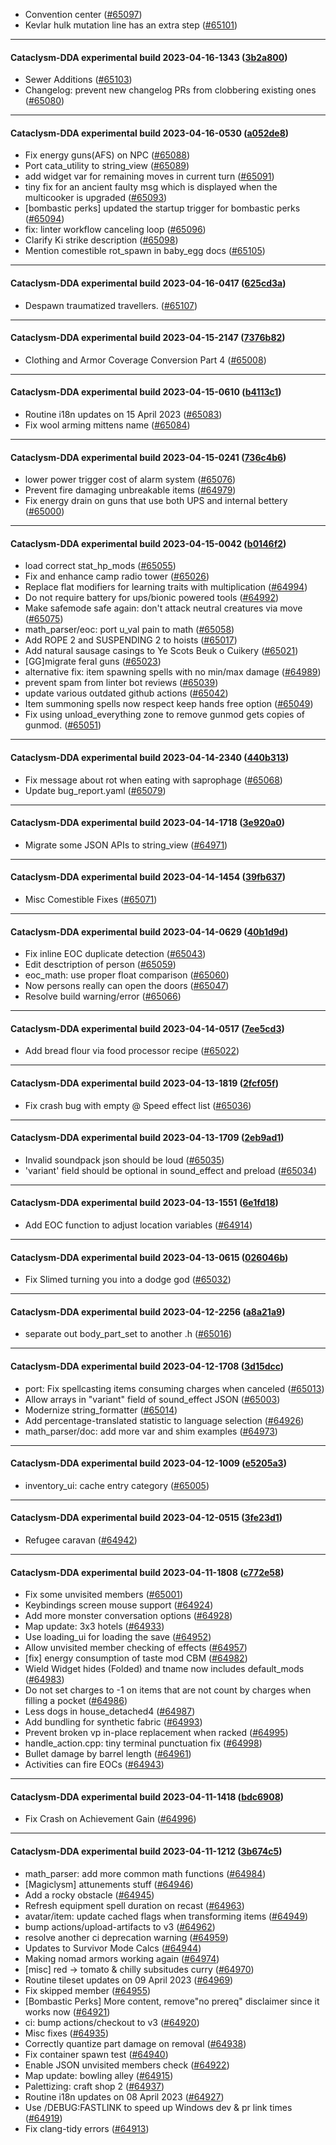 * Convention center ([#65097](https://github.com/CleverRaven/Cataclysm-DDA/pull/65097))
* Kevlar hulk mutation line has an extra step ([#65101](https://github.com/CleverRaven/Cataclysm-DDA/pull/65101))

---

#### Cataclysm-DDA experimental build 2023-04-16-1343 ([3b2a800](https://github.com/CleverRaven/Cataclysm-DDA/releases/tag/cdda-experimental-2023-04-16-1343))

* Sewer Additions ([#65103](https://github.com/CleverRaven/Cataclysm-DDA/pull/65103))
* Changelog: prevent new changelog PRs from clobbering existing ones ([#65080](https://github.com/CleverRaven/Cataclysm-DDA/pull/65080))

---

#### Cataclysm-DDA experimental build 2023-04-16-0530 ([a052de8](https://github.com/CleverRaven/Cataclysm-DDA/releases/tag/cdda-experimental-2023-04-16-0530))

* Fix energy guns(AFS) on NPC ([#65088](https://github.com/CleverRaven/Cataclysm-DDA/pull/65088))
* Port cata_utility to string_view ([#65089](https://github.com/CleverRaven/Cataclysm-DDA/pull/65089))
* add widget var for remaining moves in current turn ([#65091](https://github.com/CleverRaven/Cataclysm-DDA/pull/65091))
* tiny fix for an ancient faulty msg which is displayed when the multicooker is upgraded ([#65093](https://github.com/CleverRaven/Cataclysm-DDA/pull/65093))
* [bombastic perks] updated the startup trigger for bombastic perks ([#65094](https://github.com/CleverRaven/Cataclysm-DDA/pull/65094))
* fix: linter workflow canceling loop ([#65096](https://github.com/CleverRaven/Cataclysm-DDA/pull/65096))
* Clarify Ki strike description ([#65098](https://github.com/CleverRaven/Cataclysm-DDA/pull/65098))
* Mention comestible rot_spawn in baby_egg docs ([#65105](https://github.com/CleverRaven/Cataclysm-DDA/pull/65105))

---

#### Cataclysm-DDA experimental build 2023-04-16-0417 ([625cd3a](https://github.com/CleverRaven/Cataclysm-DDA/releases/tag/cdda-experimental-2023-04-16-0417))

* Despawn traumatized travellers. ([#65107](https://github.com/CleverRaven/Cataclysm-DDA/pull/65107))

---

#### Cataclysm-DDA experimental build 2023-04-15-2147 ([7376b82](https://github.com/CleverRaven/Cataclysm-DDA/releases/tag/cdda-experimental-2023-04-15-2147))

* Clothing and Armor Coverage Conversion Part 4 ([#65008](https://github.com/CleverRaven/Cataclysm-DDA/pull/65008))

---

#### Cataclysm-DDA experimental build 2023-04-15-0610 ([b4113c1](https://github.com/CleverRaven/Cataclysm-DDA/releases/tag/cdda-experimental-2023-04-15-0610))

* Routine i18n updates on 15 April 2023 ([#65083](https://github.com/CleverRaven/Cataclysm-DDA/pull/65083))
* Fix wool arming mittens name ([#65084](https://github.com/CleverRaven/Cataclysm-DDA/pull/65084))

---

#### Cataclysm-DDA experimental build 2023-04-15-0241 ([736c4b6](https://github.com/CleverRaven/Cataclysm-DDA/releases/tag/cdda-experimental-2023-04-15-0241))

* lower power trigger cost of alarm system ([#65076](https://github.com/CleverRaven/Cataclysm-DDA/pull/65076))
* Prevent fire damaging unbreakable items ([#64979](https://github.com/CleverRaven/Cataclysm-DDA/pull/64979))
* Fix energy drain on guns that use both UPS and internal bettery ([#65000](https://github.com/CleverRaven/Cataclysm-DDA/pull/65000))

---

#### Cataclysm-DDA experimental build 2023-04-15-0042 ([b0146f2](https://github.com/CleverRaven/Cataclysm-DDA/releases/tag/cdda-experimental-2023-04-15-0042))

* load correct stat_hp_mods ([#65055](https://github.com/CleverRaven/Cataclysm-DDA/pull/65055))
* Fix and enhance camp radio tower ([#65026](https://github.com/CleverRaven/Cataclysm-DDA/pull/65026))
* Replace flat modifiers for learning traits with multiplication ([#64994](https://github.com/CleverRaven/Cataclysm-DDA/pull/64994))
* Do not require battery for ups/bionic powered tools ([#64992](https://github.com/CleverRaven/Cataclysm-DDA/pull/64992))
* Make safemode safe again: don't attack neutral creatures via move ([#65075](https://github.com/CleverRaven/Cataclysm-DDA/pull/65075))
* math_parser/eoc: port u_val pain to math ([#65058](https://github.com/CleverRaven/Cataclysm-DDA/pull/65058))
* Add ROPE 2 and SUSPENDING 2 to hoists ([#65017](https://github.com/CleverRaven/Cataclysm-DDA/pull/65017))
* Add natural sausage casings to Ye Scots Beuk o Cuikery ([#65021](https://github.com/CleverRaven/Cataclysm-DDA/pull/65021))
* [GG]migrate feral guns ([#65023](https://github.com/CleverRaven/Cataclysm-DDA/pull/65023))
* alternative fix: item spawning spells with no min/max damage ([#64989](https://github.com/CleverRaven/Cataclysm-DDA/pull/64989))
* prevent spam from linter bot reviews ([#65039](https://github.com/CleverRaven/Cataclysm-DDA/pull/65039))
* update various outdated github actions ([#65042](https://github.com/CleverRaven/Cataclysm-DDA/pull/65042))
* Item summoning spells now respect keep hands free option ([#65049](https://github.com/CleverRaven/Cataclysm-DDA/pull/65049))
* Fix using unload_everything zone to remove gunmod gets copies of gunmod. ([#65051](https://github.com/CleverRaven/Cataclysm-DDA/pull/65051))

---

#### Cataclysm-DDA experimental build 2023-04-14-2340 ([440b313](https://github.com/CleverRaven/Cataclysm-DDA/releases/tag/cdda-experimental-2023-04-14-2340))

* Fix message about rot when eating with saprophage  ([#65068](https://github.com/CleverRaven/Cataclysm-DDA/pull/65068))
* Update bug_report.yaml ([#65079](https://github.com/CleverRaven/Cataclysm-DDA/pull/65079))

---

#### Cataclysm-DDA experimental build 2023-04-14-1718 ([3e920a0](https://github.com/CleverRaven/Cataclysm-DDA/releases/tag/cdda-experimental-2023-04-14-1718))

* Migrate some JSON APIs to string_view ([#64971](https://github.com/CleverRaven/Cataclysm-DDA/pull/64971))

---

#### Cataclysm-DDA experimental build 2023-04-14-1454 ([39fb637](https://github.com/CleverRaven/Cataclysm-DDA/releases/tag/cdda-experimental-2023-04-14-1454))

* Misc Comestible Fixes ([#65071](https://github.com/CleverRaven/Cataclysm-DDA/pull/65071))

---

#### Cataclysm-DDA experimental build 2023-04-14-0629 ([40b1d9d](https://github.com/CleverRaven/Cataclysm-DDA/releases/tag/cdda-experimental-2023-04-14-0629))

* Fix inline EOC duplicate detection ([#65043](https://github.com/CleverRaven/Cataclysm-DDA/pull/65043))
* Edit desctription of person ([#65059](https://github.com/CleverRaven/Cataclysm-DDA/pull/65059))
* eoc_math: use proper float comparison ([#65060](https://github.com/CleverRaven/Cataclysm-DDA/pull/65060))
* Now persons really can open the doors ([#65047](https://github.com/CleverRaven/Cataclysm-DDA/pull/65047))
* Resolve build warning/error ([#65066](https://github.com/CleverRaven/Cataclysm-DDA/pull/65066))

---

#### Cataclysm-DDA experimental build 2023-04-14-0517 ([7ee5cd3](https://github.com/CleverRaven/Cataclysm-DDA/releases/tag/cdda-experimental-2023-04-14-0517))

* Add bread flour via food processor recipe ([#65022](https://github.com/CleverRaven/Cataclysm-DDA/pull/65022))

---

#### Cataclysm-DDA experimental build 2023-04-13-1819 ([2fcf05f](https://github.com/CleverRaven/Cataclysm-DDA/releases/tag/cdda-experimental-2023-04-13-1819))

* Fix crash bug with empty @ Speed effect list ([#65036](https://github.com/CleverRaven/Cataclysm-DDA/pull/65036))

---

#### Cataclysm-DDA experimental build 2023-04-13-1709 ([2eb9ad1](https://github.com/CleverRaven/Cataclysm-DDA/releases/tag/cdda-experimental-2023-04-13-1709))

* Invalid soundpack json should be loud ([#65035](https://github.com/CleverRaven/Cataclysm-DDA/pull/65035))
* 'variant' field should be optional in sound_effect and preload ([#65034](https://github.com/CleverRaven/Cataclysm-DDA/pull/65034))

---

#### Cataclysm-DDA experimental build 2023-04-13-1551 ([6e1fd18](https://github.com/CleverRaven/Cataclysm-DDA/releases/tag/cdda-experimental-2023-04-13-1551))

* Add EOC function to adjust location variables ([#64914](https://github.com/CleverRaven/Cataclysm-DDA/pull/64914))

---

#### Cataclysm-DDA experimental build 2023-04-13-0615 ([026046b](https://github.com/CleverRaven/Cataclysm-DDA/releases/tag/cdda-experimental-2023-04-13-0615))

* Fix Slimed turning you into a dodge god ([#65032](https://github.com/CleverRaven/Cataclysm-DDA/pull/65032))

---

#### Cataclysm-DDA experimental build 2023-04-12-2256 ([a8a21a9](https://github.com/CleverRaven/Cataclysm-DDA/releases/tag/cdda-experimental-2023-04-12-2256))

* separate out body_part_set to another .h ([#65016](https://github.com/CleverRaven/Cataclysm-DDA/pull/65016))

---

#### Cataclysm-DDA experimental build 2023-04-12-1708 ([3d15dcc](https://github.com/CleverRaven/Cataclysm-DDA/releases/tag/cdda-experimental-2023-04-12-1708))

* port: Fix spellcasting items consuming charges when canceled ([#65013](https://github.com/CleverRaven/Cataclysm-DDA/pull/65013))
* Allow arrays in "variant" field of sound_effect JSON ([#65003](https://github.com/CleverRaven/Cataclysm-DDA/pull/65003))
* Modernize string_formatter ([#65014](https://github.com/CleverRaven/Cataclysm-DDA/pull/65014))
* Add percentage-translated statistic to language selection ([#64926](https://github.com/CleverRaven/Cataclysm-DDA/pull/64926))
* math_parser/doc: add more var and shim examples ([#64973](https://github.com/CleverRaven/Cataclysm-DDA/pull/64973))

---

#### Cataclysm-DDA experimental build 2023-04-12-1009 ([e5205a3](https://github.com/CleverRaven/Cataclysm-DDA/releases/tag/cdda-experimental-2023-04-12-1009))

* inventory_ui: cache entry category ([#65005](https://github.com/CleverRaven/Cataclysm-DDA/pull/65005))

---

#### Cataclysm-DDA experimental build 2023-04-12-0515 ([3fe23d1](https://github.com/CleverRaven/Cataclysm-DDA/releases/tag/cdda-experimental-2023-04-12-0515))

* Refugee caravan ([#64942](https://github.com/CleverRaven/Cataclysm-DDA/pull/64942))

---

#### Cataclysm-DDA experimental build 2023-04-11-1808 ([c772e58](https://github.com/CleverRaven/Cataclysm-DDA/releases/tag/cdda-experimental-2023-04-11-1808))

* Fix some unvisited members ([#65001](https://github.com/CleverRaven/Cataclysm-DDA/pull/65001))
* Keybindings screen mouse support ([#64924](https://github.com/CleverRaven/Cataclysm-DDA/pull/64924))
* Add more monster conversation options ([#64928](https://github.com/CleverRaven/Cataclysm-DDA/pull/64928))
* Map update: 3x3 hotels ([#64933](https://github.com/CleverRaven/Cataclysm-DDA/pull/64933))
* Use loading_ui for loading the save ([#64952](https://github.com/CleverRaven/Cataclysm-DDA/pull/64952))
* Allow unvisited member checking of effects ([#64957](https://github.com/CleverRaven/Cataclysm-DDA/pull/64957))
* [fix] energy consumption of taste mod CBM ([#64982](https://github.com/CleverRaven/Cataclysm-DDA/pull/64982))
* Wield Widget hides (Folded) and tname now includes default_mods ([#64983](https://github.com/CleverRaven/Cataclysm-DDA/pull/64983))
* Do not set charges to -1 on items that are not count by charges when filling a pocket ([#64986](https://github.com/CleverRaven/Cataclysm-DDA/pull/64986))
* Less dogs in house_detached4 ([#64987](https://github.com/CleverRaven/Cataclysm-DDA/pull/64987))
* Add bundling for synthetic fabric ([#64993](https://github.com/CleverRaven/Cataclysm-DDA/pull/64993))
* Prevent broken vp in-place replacement when racked ([#64995](https://github.com/CleverRaven/Cataclysm-DDA/pull/64995))
* handle_action.cpp: tiny terminal punctuation fix ([#64998](https://github.com/CleverRaven/Cataclysm-DDA/pull/64998))
* Bullet damage by barrel length ([#64961](https://github.com/CleverRaven/Cataclysm-DDA/pull/64961))
* Activities can fire EOCs ([#64943](https://github.com/CleverRaven/Cataclysm-DDA/pull/64943))

---

#### Cataclysm-DDA experimental build 2023-04-11-1418 ([bdc6908](https://github.com/CleverRaven/Cataclysm-DDA/releases/tag/cdda-experimental-2023-04-11-1418))

* Fix Crash on Achievement Gain ([#64996](https://github.com/CleverRaven/Cataclysm-DDA/pull/64996))

---

#### Cataclysm-DDA experimental build 2023-04-11-1212 ([3b674c5](https://github.com/CleverRaven/Cataclysm-DDA/releases/tag/cdda-experimental-2023-04-11-1212))

* math_parser: add more common math functions ([#64984](https://github.com/CleverRaven/Cataclysm-DDA/pull/64984))
* [Magiclysm] attunements stuff ([#64946](https://github.com/CleverRaven/Cataclysm-DDA/pull/64946))
* Add a rocky obstacle ([#64945](https://github.com/CleverRaven/Cataclysm-DDA/pull/64945))
* Refresh equipment spell duration on recast ([#64963](https://github.com/CleverRaven/Cataclysm-DDA/pull/64963))
* avatar/item: update cached flags when transforming items ([#64949](https://github.com/CleverRaven/Cataclysm-DDA/pull/64949))
* bump actions/upload-artifacts to v3 ([#64962](https://github.com/CleverRaven/Cataclysm-DDA/pull/64962))
* resolve another ci deprecation warning ([#64959](https://github.com/CleverRaven/Cataclysm-DDA/pull/64959))
* Updates to Survivor Mode Calcs ([#64944](https://github.com/CleverRaven/Cataclysm-DDA/pull/64944))
* Making nomad armors working again ([#64974](https://github.com/CleverRaven/Cataclysm-DDA/pull/64974))
* [misc] red -> tomato & chilly subsitudes curry ([#64970](https://github.com/CleverRaven/Cataclysm-DDA/pull/64970))
* Routine tileset updates on 09 April 2023 ([#64969](https://github.com/CleverRaven/Cataclysm-DDA/pull/64969))
* Fix skipped member ([#64955](https://github.com/CleverRaven/Cataclysm-DDA/pull/64955))
* [Bombastic Perks] More content, remove"no prereq" disclaimer since it works now ([#64921](https://github.com/CleverRaven/Cataclysm-DDA/pull/64921))
* ci: bump actions/checkout to v3 ([#64920](https://github.com/CleverRaven/Cataclysm-DDA/pull/64920))
* Misc fixes ([#64935](https://github.com/CleverRaven/Cataclysm-DDA/pull/64935))
* Correctly quantize part damage on removal ([#64938](https://github.com/CleverRaven/Cataclysm-DDA/pull/64938))
* Fix container spawn test ([#64940](https://github.com/CleverRaven/Cataclysm-DDA/pull/64940))
* Enable JSON unvisited members check ([#64922](https://github.com/CleverRaven/Cataclysm-DDA/pull/64922))
* Map update: bowling alley ([#64915](https://github.com/CleverRaven/Cataclysm-DDA/pull/64915))
* Palettizing: craft shop 2 ([#64937](https://github.com/CleverRaven/Cataclysm-DDA/pull/64937))
* Routine i18n updates on 08 April 2023 ([#64927](https://github.com/CleverRaven/Cataclysm-DDA/pull/64927))
* Use /DEBUG:FASTLINK to speed up Windows dev & pr link times ([#64919](https://github.com/CleverRaven/Cataclysm-DDA/pull/64919))
* Fix clang-tidy errors ([#64913](https://github.com/CleverRaven/Cataclysm-DDA/pull/64913))

